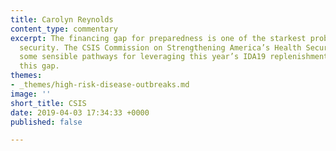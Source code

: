 ```yaml
---
title: Carolyn Reynolds
content_type: commentary
excerpt: The financing gap for preparedness is one of the starkest problems in health
  security. The CSIS Commission on Strengthening America’s Health Security proposes
  some sensible pathways for leveraging this year’s IDA19 replenishment to help close
  this gap.
themes:
- _themes/high-risk-disease-outbreaks.md
image: ''
short_title: CSIS
date: 2019-04-03 17:34:33 +0000
published: false

---
```

